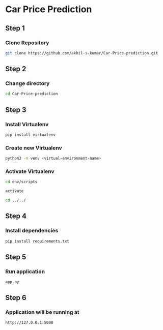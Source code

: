 # Car Price Prediction

## Step 1

### Clone Repository
```bash
git clone https://github.com/akhil-s-kumar/Car-Price-prediction.git
```

## Step 2

### Change directory
```bash
cd Car-Price-prediction
```

## Step 3

### Install Virtualenv
```bash
pip install virtualenv
```
### Create new Virtualenv
```bash
python3 -m venv <virtual-environment-name>
```
### Activate Virtualenv
```bash
cd env/scripts
```
```bash
activate
```
```bash
cd ../../
```

## Step 4

### Install dependencies

```bash
pip install requirements.txt
```

## Step 5

### Run application

```
app.py
```

## Step 6

### Application will be running at

`http://127.0.0.1:5000`